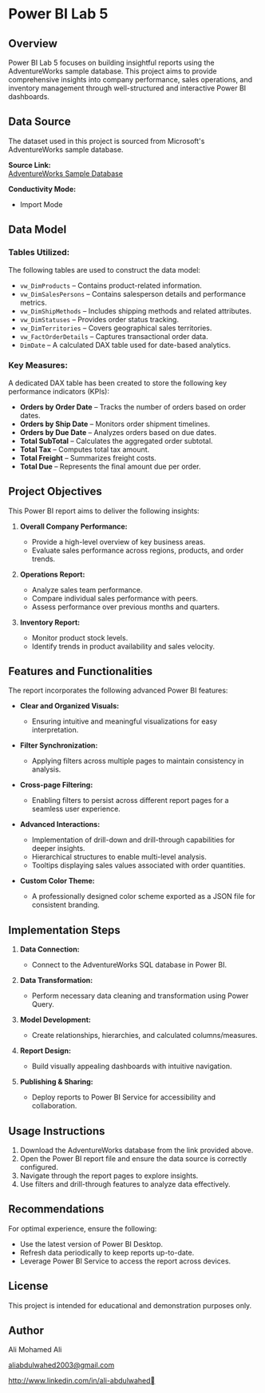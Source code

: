 # Power BI Lab 5

## Overview
Power BI Lab 5 focuses on building insightful reports using the AdventureWorks sample database. This project aims to provide comprehensive insights into company performance, sales operations, and inventory management through well-structured and interactive Power BI dashboards.

## Data Source
The dataset used in this project is sourced from Microsoft's AdventureWorks sample database.

**Source Link:**  
[AdventureWorks Sample Database](https://docs.microsoft.com/en-us/sql/samples/adventureworks-install-configure?view=sql-server-ver15&tabs=ssms)

**Conductivity Mode:**  
- Import Mode

## Data Model
### Tables Utilized:
The following tables are used to construct the data model:

- `vw_DimProducts` – Contains product-related information.
- `vw_DimSalesPersons` – Contains salesperson details and performance metrics.
- `vw_DimShipMethods` – Includes shipping methods and related attributes.
- `vw_DimStatuses` – Provides order status tracking.
- `vw_DimTerritories` – Covers geographical sales territories.
- `vw_FactOrderDetails` – Captures transactional order data.
- `DimDate` – A calculated DAX table used for date-based analytics.

### Key Measures:
A dedicated DAX table has been created to store the following key performance indicators (KPIs):

- **Orders by Order Date** – Tracks the number of orders based on order dates.
- **Orders by Ship Date** – Monitors order shipment timelines.
- **Orders by Due Date** – Analyzes orders based on due dates.
- **Total SubTotal** – Calculates the aggregated order subtotal.
- **Total Tax** – Computes total tax amount.
- **Total Freight** – Summarizes freight costs.
- **Total Due** – Represents the final amount due per order.

## Project Objectives
This Power BI report aims to deliver the following insights:

1. **Overall Company Performance:**
   - Provide a high-level overview of key business areas.
   - Evaluate sales performance across regions, products, and order trends.

2. **Operations Report:**
   - Analyze sales team performance.
   - Compare individual sales performance with peers.
   - Assess performance over previous months and quarters.

3. **Inventory Report:**
   - Monitor product stock levels.
   - Identify trends in product availability and sales velocity.

## Features and Functionalities
The report incorporates the following advanced Power BI features:

- **Clear and Organized Visuals:**  
  - Ensuring intuitive and meaningful visualizations for easy interpretation.

- **Filter Synchronization:**  
  - Applying filters across multiple pages to maintain consistency in analysis.

- **Cross-page Filtering:**  
  - Enabling filters to persist across different report pages for a seamless user experience.

- **Advanced Interactions:**  
  - Implementation of drill-down and drill-through capabilities for deeper insights.
  - Hierarchical structures to enable multi-level analysis.
  - Tooltips displaying sales values associated with order quantities.

- **Custom Color Theme:**  
  - A professionally designed color scheme exported as a JSON file for consistent branding.

## Implementation Steps
1. **Data Connection:**
   - Connect to the AdventureWorks SQL database in Power BI.

2. **Data Transformation:**
   - Perform necessary data cleaning and transformation using Power Query.

3. **Model Development:**
   - Create relationships, hierarchies, and calculated columns/measures.

4. **Report Design:**
   - Build visually appealing dashboards with intuitive navigation.

5. **Publishing & Sharing:**
   - Deploy reports to Power BI Service for accessibility and collaboration.

## Usage Instructions
1. Download the AdventureWorks database from the link provided above.
2. Open the Power BI report file and ensure the data source is correctly configured.
3. Navigate through the report pages to explore insights.
4. Use filters and drill-through features to analyze data effectively.

## Recommendations
For optimal experience, ensure the following:
- Use the latest version of Power BI Desktop.
- Refresh data periodically to keep reports up-to-date.
- Leverage Power BI Service to access the report across devices.

## License
This project is intended for educational and demonstration purposes only.

## Author
Ali Mohamed Ali

aliabdulwahed2003@gmail.com  

http://www.linkedin.com/in/ali-abdulwahed

